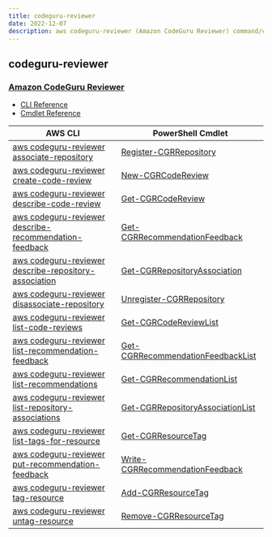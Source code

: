 ```yaml
---
title: codeguru-reviewer
date: 2022-12-07
description: aws codeguru-reviewer (Amazon CodeGuru Reviewer) command/cmdlet list.
---
```


## codeguru-reviewer

### [Amazon CodeGuru Reviewer](https://aws.amazon.com/codeguru/)

* [CLI Reference](https://docs.aws.amazon.com/cli/latest/reference/codeguru-reviewer/index.html)
* [Cmdlet Reference](https://docs.aws.amazon.com/powershell/latest/reference/items/CodeGuruReviewer_cmdlets.html)

|AWS CLI|PowerShell Cmdlet|
|----|----|
|[aws codeguru-reviewer associate-repository](https://docs.aws.amazon.com/cli/latest/reference/codeguru-reviewer/associate-repository.html)|[Register-CGRRepository](https://docs.aws.amazon.com/powershell/latest/reference/items/Register-CGRRepository.html)|
|[aws codeguru-reviewer create-code-review](https://docs.aws.amazon.com/cli/latest/reference/codeguru-reviewer/create-code-review.html)|[New-CGRCodeReview](https://docs.aws.amazon.com/powershell/latest/reference/items/New-CGRCodeReview.html)|
|[aws codeguru-reviewer describe-code-review](https://docs.aws.amazon.com/cli/latest/reference/codeguru-reviewer/describe-code-review.html)|[Get-CGRCodeReview](https://docs.aws.amazon.com/powershell/latest/reference/items/Get-CGRCodeReview.html)|
|[aws codeguru-reviewer describe-recommendation-feedback](https://docs.aws.amazon.com/cli/latest/reference/codeguru-reviewer/describe-recommendation-feedback.html)|[Get-CGRRecommendationFeedback](https://docs.aws.amazon.com/powershell/latest/reference/items/Get-CGRRecommendationFeedback.html)|
|[aws codeguru-reviewer describe-repository-association](https://docs.aws.amazon.com/cli/latest/reference/codeguru-reviewer/describe-repository-association.html)|[Get-CGRRepositoryAssociation](https://docs.aws.amazon.com/powershell/latest/reference/items/Get-CGRRepositoryAssociation.html)|
|[aws codeguru-reviewer disassociate-repository](https://docs.aws.amazon.com/cli/latest/reference/codeguru-reviewer/disassociate-repository.html)|[Unregister-CGRRepository](https://docs.aws.amazon.com/powershell/latest/reference/items/Unregister-CGRRepository.html)|
|[aws codeguru-reviewer list-code-reviews](https://docs.aws.amazon.com/cli/latest/reference/codeguru-reviewer/list-code-reviews.html)|[Get-CGRCodeReviewList](https://docs.aws.amazon.com/powershell/latest/reference/items/Get-CGRCodeReviewList.html)|
|[aws codeguru-reviewer list-recommendation-feedback](https://docs.aws.amazon.com/cli/latest/reference/codeguru-reviewer/list-recommendation-feedback.html)|[Get-CGRRecommendationFeedbackList](https://docs.aws.amazon.com/powershell/latest/reference/items/Get-CGRRecommendationFeedbackList.html)|
|[aws codeguru-reviewer list-recommendations](https://docs.aws.amazon.com/cli/latest/reference/codeguru-reviewer/list-recommendations.html)|[Get-CGRRecommendationList](https://docs.aws.amazon.com/powershell/latest/reference/items/Get-CGRRecommendationList.html)|
|[aws codeguru-reviewer list-repository-associations](https://docs.aws.amazon.com/cli/latest/reference/codeguru-reviewer/list-repository-associations.html)|[Get-CGRRepositoryAssociationList](https://docs.aws.amazon.com/powershell/latest/reference/items/Get-CGRRepositoryAssociationList.html)|
|[aws codeguru-reviewer list-tags-for-resource](https://docs.aws.amazon.com/cli/latest/reference/codeguru-reviewer/list-tags-for-resource.html)|[Get-CGRResourceTag](https://docs.aws.amazon.com/powershell/latest/reference/items/Get-CGRResourceTag.html)|
|[aws codeguru-reviewer put-recommendation-feedback](https://docs.aws.amazon.com/cli/latest/reference/codeguru-reviewer/put-recommendation-feedback.html)|[Write-CGRRecommendationFeedback](https://docs.aws.amazon.com/powershell/latest/reference/items/Write-CGRRecommendationFeedback.html)|
|[aws codeguru-reviewer tag-resource](https://docs.aws.amazon.com/cli/latest/reference/codeguru-reviewer/tag-resource.html)|[Add-CGRResourceTag](https://docs.aws.amazon.com/powershell/latest/reference/items/Add-CGRResourceTag.html)|
|[aws codeguru-reviewer untag-resource](https://docs.aws.amazon.com/cli/latest/reference/codeguru-reviewer/untag-resource.html)|[Remove-CGRResourceTag](https://docs.aws.amazon.com/powershell/latest/reference/items/Remove-CGRResourceTag.html)|

